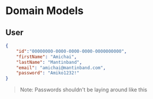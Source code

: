 # Domain Models

## User

```json
{
    "id":"00000000-0000-0000-0000-0000000000",
    "firstName": "Amichai",
    "lastName": "Mantinband",
    "email": "amichai@mantinband.com",
    "password": "Amiko1232!"
}
```
> Note: Passwords shouldn't be laying
around like this